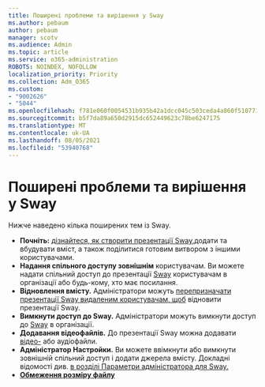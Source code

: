 ```yaml
---
title: Поширені проблеми та вирішення у Sway
ms.author: pebaum
author: pebaum
manager: scotv
ms.audience: Admin
ms.topic: article
ms.service: o365-administration
ROBOTS: NOINDEX, NOFOLLOW
localization_priority: Priority
ms.collection: Adm_O365
ms.custom:
- "9002626"
- "5044"
ms.openlocfilehash: f781e060f0054531b935b42a1dcc045c503ceda4a860f510771e6cd01ec4f399
ms.sourcegitcommit: b5f7da89a650d2915dc652449623c78be6247175
ms.translationtype: MT
ms.contentlocale: uk-UA
ms.lasthandoff: 08/05/2021
ms.locfileid: "53940768"
---
```

# <a name="sway-common-issues-and-solutions"></a>Поширені проблеми та вирішення у Sway

Нижче наведено кілька поширених тем із Sway.

- **Почніть:** [дізнайтеся, як створити презентації Sway,](https://support.office.com/article/getting-started-with-sway-2076c468-63f4-4a89-ae5f-424796714a8a)додати та вбудувати вміст, а також поділитися готовим витвором з іншими користувачами.
- **Надання спільного доступу зовнішнім** користувачам. Ви можете надати спільний доступ до презентації [Sway](https://support.microsoft.com/en-us/office/share-your-sway-1cf853b8-ef7e-46b0-b704-003e58d28998?ui=en-us&rs=en-us&ad=us) користувачам в організації або будь-кому, хто має посилання.
- **Відновлення вмісту.** Адміністратори можуть [перепризначати презентації Sway видаленим користувачам, щоб](https://support.office.com/article/Reassign-Sways-from-a-deleted-user-account-Admin-Help-9580E618-3C3E-4D28-A6EF-74C00A997248) відновити презентації Sway.
- **Вимкнути доступ до Sway.** Адміністратори можуть вимкнути доступ до [Sway](https://docs.microsoft.com/office365/enterprise/powershell/disable-access-to-sway-with-office-365-powershell) в організації.
- **Додавання відеофайлів.** До презентації Sway можна додавати [відео-](https://support.office.com/article/Add-video-and-audio-files-into-Sway-d2f14842-e103-49c0-9da2-0fbcfcad381f) або аудіофайли.
- **Адміністратор Настройки.** Ви можете ввімкнути або вимкнути зовнішній спільний доступ і додати джерела вмісту. Докладні відомості див. [в розділі Параметри адміністратора для Sway.](https://support.office.com/article/Administrator-settings-for-Sway-d298e79b-b6ab-44c6-9239-aa312f5784d4)
- **[Обмеження розміру файлу](https://support.office.com/article/File-size-limits-in-Sway-4db21bc6-b42b-499f-9272-66e089db109f)**
